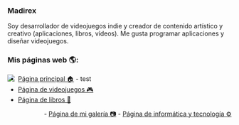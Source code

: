 ### Madirex
Soy desarrollador de videojuegos indie y creador de contenido artístico y creativo (aplicaciones, libros, vídeos). Me gusta programar aplicaciones y diseñar videojuegos.

### Mis páginas web 🌎:
<a href="https://www.madirex.com/"><img align="left" src="https://i.imgur.com/nYtcu63.gif"></a>

- <a href="https://www.madirex.com/">Página principal 🏠</a>            - test
- <a href="https://games.madirex.com/">Página de videojuegos 🎮</a>
- <a href="https://books.madirex.com/">Página de libros 📕</a>
<div style="float: right;">
- <a href="https://art.madirex.com/">Página de mi galería 📷</a>
- <a href="https://tech.madirex.com/">Página de informática y tecnología ⚙</a>
</div>
